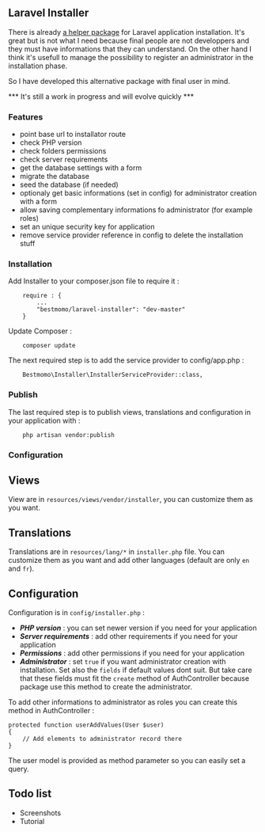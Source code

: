## Laravel Installer ##

There is already [a helper package](https://github.com/RachidLaasri/LaravelInstaller) for Laravel application installation. It's great but is not what I need because final people are not developpers and they must have informations that they can understand. On the other hand I think it's usefull to manage the possibility to register an administrator in the installation phase. 

So I have developed this alternative package with final user in mind.

*** It's still a work in progress and will evolve quickly ***

### Features ###

  - point base url to installator route
  - check PHP version
  - check folders permissions
  - check server requirements
  - get the database settings with a form
  - migrate the database
  - seed the database (if needed)
  - optionaly get basic informations (set in config) for administrator creation with a form
  - allow saving complementary informations fo administrator (for example roles)
  - set an unique security key for application
  - remove service provider reference in config to delete the installation stuff

### Installation ###

Add Installer to your composer.json file to require it :
```
    require : {
        ...
        "bestmomo/laravel-installer": "dev-master"
    }
```

Update Composer :
```
    composer update
```

The next required step is to add the service provider to config/app.php :
```
    Bestmomo\Installer\InstallerServiceProvider::class,
```

### Publish ###

The last required step is to publish views, translations and configuration in your application with :
```
    php artisan vendor:publish
```

### Configuration ###

## Views ##

View are in `resources/views/vendor/installer`, you can customize them as you want.

## Translations ##

Translations are in `resources/lang/*` in `installer.php` file. You can customize them as you want and add other languages (default are only `en` and `fr`).

## Configuration ##

Configuration is in `config/installer.php` :

  - ***PHP version*** : you can set newer version if you need for your application
  - ***Server requirements*** : add other requirements if you need for your application
  - ***Permissions*** : add other permissions if you need for your application
  - ***Administrator*** : set `true` if you want administrator creation with installation. Set also the `fields` if default values dont suit. But take care that these fields must fit the `create` method of AuthController because package use this method to create the administrator.

To add other informations to administrator as roles you can create this method in AuthController :
```
protected function userAddValues(User $user)
{
    // Add elements to administrator record there
}
```
The user model is provided as method parameter so you can easily set a query.

## Todo list ## 

  - Screenshots
  - Tutorial

